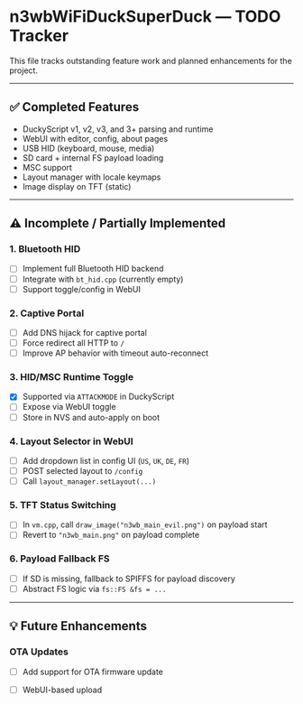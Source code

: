 # n3wbWiFiDuckSuperDuck — TODO Tracker

This file tracks outstanding feature work and planned enhancements for the project.

---

## ✅ Completed Features
- DuckyScript v1, v2, v3, and 3+ parsing and runtime
- WebUI with editor, config, about pages
- USB HID (keyboard, mouse, media)
- SD card + internal FS payload loading
- MSC support
- Layout manager with locale keymaps
- Image display on TFT (static)

---

## ⚠️ Incomplete / Partially Implemented

### 1. Bluetooth HID
- [ ] Implement full Bluetooth HID backend
- [ ] Integrate with `bt_hid.cpp` (currently empty)
- [ ] Support toggle/config in WebUI

### 2. Captive Portal
- [ ] Add DNS hijack for captive portal
- [ ] Force redirect all HTTP to `/`
- [ ] Improve AP behavior with timeout auto-reconnect

### 3. HID/MSC Runtime Toggle
- [x] Supported via `ATTACKMODE` in DuckyScript
- [ ] Expose via WebUI toggle
- [ ] Store in NVS and auto-apply on boot

### 4. Layout Selector in WebUI
- [ ] Add dropdown list in config UI (`US`, `UK`, `DE`, `FR`)
- [ ] POST selected layout to `/config`
- [ ] Call `layout_manager.setLayout(...)`

### 5. TFT Status Switching
- [ ] In `vm.cpp`, call `draw_image("n3wb_main_evil.png")` on payload start
- [ ] Revert to `"n3wb_main.png"` on payload complete

### 6. Payload Fallback FS
- [ ] If SD is missing, fallback to SPIFFS for payload discovery
- [ ] Abstract FS logic via `fs::FS &fs = ...`

---

## 💡 Future Enhancements

### OTA Updates
- [ ] Add support for OTA firmware update
- [ ] WebUI-based upload

